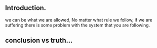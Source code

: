 ## Introduction.
we can be what we are allowed, No matter what rule we follow, if we are suffering there is some problem with the system that you are following.

## conclusion vs truth...

